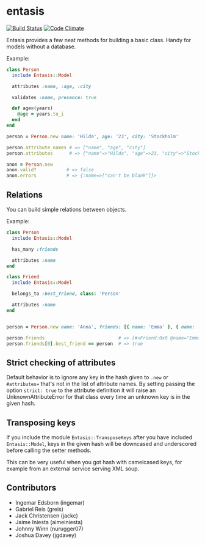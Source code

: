 entasis
=======

[![Build Status](https://secure.travis-ci.org/ingemar/entasis.png)](http://travis-ci.org/ingemar/entasis)
[![Code Climate](https://codeclimate.com/github/ingemar/entasis.png)](https://codeclimate.com/github/ingemar/entasis)

Entasis provides a few neat methods for building a basic class. Handy for models without a database.

Example:

```ruby
class Person
  include Entasis::Model

  attributes :name, :age, :city

  validates :name, presence: true

  def age=(years)
    @age = years.to_i
  end
end

person = Person.new name: 'Hilda', age: '23', city: 'Stockholm'

person.attribute_names # => ["name", "age", "city"]
person.attributes      # => {"name"=>"Hilda", "age"=>23, "city"=>"Stockholm"}

anon = Person.new
anon.valid?           # => false
anon.errors           # => {:name=>["can't be blank"]}>
```

Relations
---------

You can build simple relations between objects.

Example:

```ruby
class Person
  include Entasis::Model

  has_many :friends

  attributes :name
end

class Friend
  include Entasis::Model

  belongs_to :best_friend, class: 'Person'

  attributes :name
end


person = Person.new name: 'Anna', friends: [{ name: 'Emma' }, { name: 'Johan' }]

person.friends                           # => [#<Friend:0x0 @name="Emma">, #<Friend:0x1 @name="Johan">]
person.friends[0].best_friend == person  # => true
```


Strict checking of attributes
-----------------------------

Default behavior is to ignore any key in the hash given to `.new` or `#attributes=` that's not in the list of attribute names.
By setting passing the option `strict: true` to the attribute definition it will raise an UnknownAttributeError for that class every time an unknown key is in the given hash.


Transposing keys
----------------

If you include the module `Entasis::TransposeKeys` after you have included `Entasis::Model`,
keys in the given hash will be downcased and underscored before calling the setter methods.

This can be very useful when you got hash with camelcased keys, for example from an external service serving XML soup.


Contributors
------------

  - Ingemar Edsborn (ingemar)
  - Gabriel Reis (greis)
  - Jack Christensen (jackc)
  -  Jaime Iniesta (aimeiniesta)
  - Johnny Winn (nurugger07)
  - Joshua Davey (jgdavey)

